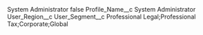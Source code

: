 <?xml version="1.0" encoding="UTF-8"?>
<CustomMetadata xmlns="http://soap.sforce.com/2006/04/metadata" xmlns:xsi="http://www.w3.org/2001/XMLSchema-instance" xmlns:xsd="http://www.w3.org/2001/XMLSchema">
    <label>System Administrator</label>
    <protected>false</protected>
    <values>
        <field>Profile_Name__c</field>
        <value xsi:type="xsd:string">System Administrator</value>
    </values>
    <values>
        <field>User_Region__c</field>
        <value xsi:nil="true"/>
    </values>
    <values>
        <field>User_Segment__c</field>
        <value xsi:type="xsd:string">Professional Legal;Professional Tax;Corporate;Global</value>
    </values>
</CustomMetadata>
